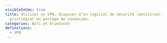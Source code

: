 ```yaml
---
visibleInCms: true
title: Utiliser un VPN, disposer d’un logiciel de sécurité (antivirus),
  privilégier un partage de connexion.
categories: Wifi et bluetooth
definitions:
  - VPN
---
```

